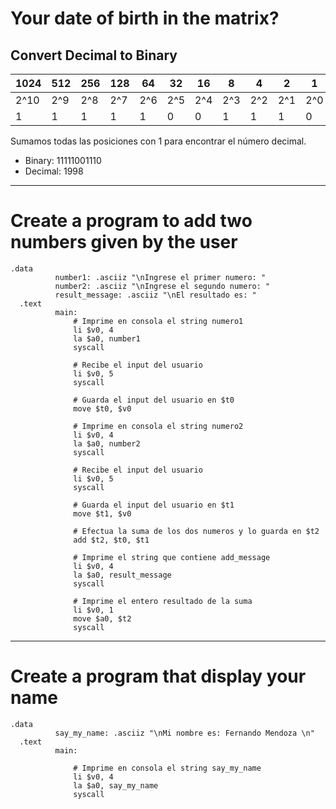 # Your date of birth in the matrix?

## Convert Decimal to Binary

| 1024  |  512  |   256 | 128  |  64  |  32 | 16  | 8   |  4 |   2 |  1  |
| ------------ | ------------ | ------------ | ------------ | ------------ | ------------ | ------------ | ------------ | ------------ | ------------ | ------------ |
| 2^10 | 2^9 | 2^8 | 2^7  |  2^6  |  2^5  | 2^4  | 2^3  | 2^2  | 2^1  | 2^0 |
| 1  | 1  | 1  | 1  |  1 |  0  | 0  | 1  | 1  | 1  | 0 |

Sumamos todas las posiciones con 1 para encontrar el número decimal.

- Binary: 11111001110
- Decimal: 1998

------------
    
# Create a program to add two numbers given by the user
    .data
    	      number1: .asciiz "\nIngrese el primer numero: "
    	      number2: .asciiz "\nIngrese el segundo numero: "
    	      result_message: .asciiz "\nEl resultado es: "
      .text
    	      main:
                  # Imprime en consola el string numero1
                  li $v0, 4
                  la $a0, number1
                  syscall
    
                  # Recibe el input del usuario
                  li $v0, 5
                  syscall
    
                  # Guarda el input del usuario en $t0
                  move $t0, $v0
    
                  # Imprime en consola el string numero2
                  li $v0, 4
                  la $a0, number2
                  syscall
    
                  # Recibe el input del usuario
                  li $v0, 5
                  syscall
    
                  # Guarda el input del usuario en $t1
                  move $t1, $v0
                  
                  # Efectua la suma de los dos numeros y lo guarda en $t2
                  add $t2, $t0, $t1
                  
                  # Imprime el string que contiene add_message
                  li $v0, 4
                  la $a0, result_message
                  syscall
                  
                  # Imprime el entero resultado de la suma
                  li $v0, 1
                  move $a0, $t2
                  syscall
                  
------------

# Create a program that display your name

    .data
    	      say_my_name: .asciiz "\nMi nombre es: Fernando Mendoza \n"
      .text
    	      main:
            
                  # Imprime en consola el string say_my_name
                  li $v0, 4
                  la $a0, say_my_name
                  syscall
